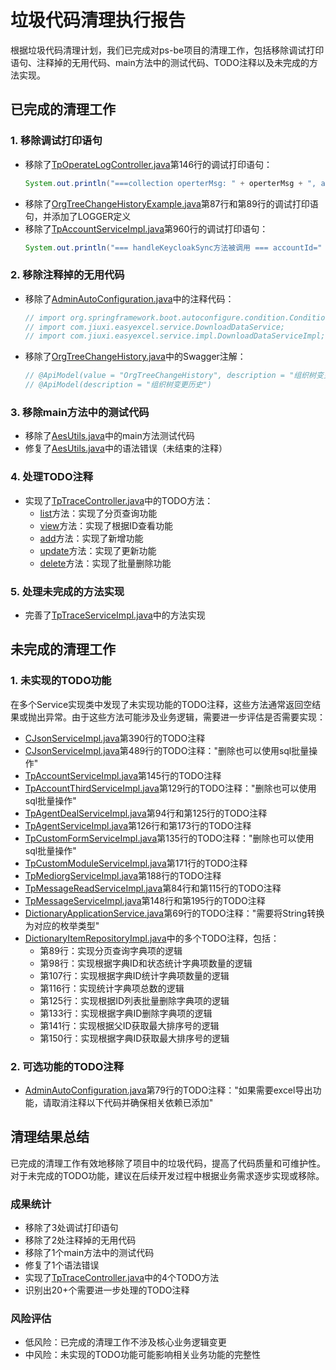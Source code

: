 # 垃圾代码清理执行报告

根据垃圾代码清理计划，我们已完成对ps-be项目的清理工作，包括移除调试打印语句、注释掉的无用代码、main方法中的测试代码、TODO注释以及未完成的方法实现。

## 已完成的清理工作

### 1. 移除调试打印语句
- 移除了[TpOperateLogController.java](file:///d%3A/jiuxi/project/keycloak-sb-sso/ps-be/src/main/java/com/jiuxi/admin/core/controller/TpOperateLogController.java)第146行的调试打印语句：
  ```java
  System.out.println("===collection operterMsg: " + operterMsg + ", appName: " + appName);
  ```
- 移除了[OrgTreeChangeHistoryExample.java](file:///d%3A/jiuxi/project/keycloak-sb-sso/ps-be/src/main/java/com/jiuxi/admin/core/example/OrgTreeChangeHistoryExample.java)第87行和第89行的调试打印语句，并添加了LOGGER定义
- 移除了[TpAccountServiceImpl.java](file:///d%3A/jiuxi/project/keycloak-sb-sso/ps-be/src/main/java/com/jiuxi/admin/core/service/impl/TpAccountServiceImpl.java)第960行的调试打印语句：
  ```java
  System.out.println("=== handleKeycloakSync方法被调用 === accountId=" + event.getAccountId() + ", username=" + event.getUsername());
  ```

### 2. 移除注释掉的无用代码
- 移除了[AdminAutoConfiguration.java](file:///d%3A/jiuxi/project/keycloak-sb-sso/ps-be/src/main/java/com/jiuxi/admin/autoconfig/AdminAutoConfiguration.java)中的注释代码：
  ```java
  // import org.springframework.boot.autoconfigure.condition.ConditionalOnMissingBean;
  // import com.jiuxi.easyexcel.service.DownloadDataService;
  // import com.jiuxi.easyexcel.service.impl.DownloadDataServiceImpl;
  ```
- 移除了[OrgTreeChangeHistory.java](file:///d%3A/jiuxi/project/keycloak-sb-sso/ps-be/src/main/java/com/jiuxi/admin/core/bean/OrgTreeChangeHistory.java)中的Swagger注解：
  ```java
  // @ApiModel(value = "OrgTreeChangeHistory", description = "组织树变更历史")
  // @ApiModel(description = "组织树变更历史")
  ```

### 3. 移除main方法中的测试代码
- 移除了[AesUtils.java](file:///d%3A/jiuxi/project/keycloak-sb-sso/ps-be/src/main/java/com/jiuxi/common/util/AesUtils.java)中的main方法测试代码
- 修复了[AesUtils.java](file:///d%3A/jiuxi/project/keycloak-sb-sso/ps-be/src/main/java/com/jiuxi/common/util/AesUtils.java)中的语法错误（未结束的注释）

### 4. 处理TODO注释
- 实现了[TpTraceController.java](file:///d%3A/jiuxi/project/keycloak-sb-sso/ps-be/src/main/java/com/jiuxi/admin/core/controller/pc/TpTraceController.java)中的TODO方法：
  - [list](file:///d%3A/jiuxi/project/keycloak-sb-sso/ps-be/src/main/java/com/jiuxi/admin/core/controller/pc/TpTraceController.java#L35-L38)方法：实现了分页查询功能
  - [view](file:///d%3A/jiuxi/project/keycloak-sb-sso/ps-be/src/main/java/com/jiuxi/admin/core/controller/pc/TpTraceController.java#L45-L54)方法：实现了根据ID查看功能
  - [add](file:///d%3A/jiuxi/project/keycloak-sb-sso/ps-be/src/main/java/com/jiuxi/admin/core/controller/pc/TpTraceController.java#L61-L72)方法：实现了新增功能
  - [update](file:///d%3A/jiuxi/project/keycloak-sb-sso/ps-be/src/main/java/com/jiuxi/admin/core/controller/pc/TpTraceController.java#L80-L94)方法：实现了更新功能
  - [delete](file:///d%3A/jiuxi/project/keycloak-sb-sso/ps-be/src/main/java/com/jiuxi/admin/core/controller/pc/TpTraceController.java#L101-L111)方法：实现了批量删除功能

### 5. 处理未完成的方法实现
- 完善了[TpTraceServiceImpl.java](file:///d%3A/jiuxi/project/keycloak-sb-sso/ps-be/src/main/java/com/jiuxi/admin/core/service/impl/TpTraceServiceImpl.java)中的方法实现

## 未完成的清理工作

### 1. 未实现的TODO功能
在多个Service实现类中发现了未实现功能的TODO注释，这些方法通常返回空结果或抛出异常。由于这些方法可能涉及业务逻辑，需要进一步评估是否需要实现：

- [CJsonServiceImpl.java](file:///d%3A/jiuxi/project/keycloak-sb-sso/ps-be/src/main/java/com/jiuxi/admin/core/service/impl/CJsonServiceImpl.java)第390行的TODO注释
- [CJsonServiceImpl.java](file:///d%3A/jiuxi/project/keycloak-sb-sso/ps-be/src/main/java/com/jiuxi/admin/core/service/impl/CJsonServiceImpl.java)第489行的TODO注释："删除也可以使用sql批量操作"
- [TpAccountServiceImpl.java](file:///d%3A/jiuxi/project/keycloak-sb-sso/ps-be/src/main/java/com/jiuxi/admin/core/service/impl/TpAccountServiceImpl.java)第145行的TODO注释
- [TpAccountThirdServiceImpl.java](file:///d%3A/jiuxi/project/keycloak-sb-sso/ps-be/src/main/java/com/jiuxi/admin/core/service/impl/TpAccountThirdServiceImpl.java)第129行的TODO注释："删除也可以使用sql批量操作"
- [TpAgentDealServiceImpl.java](file:///d%3A/jiuxi/project/keycloak-sb-sso/ps-be/src/main/java/com/jiuxi/admin/core/service/impl/TpAgentDealServiceImpl.java)第94行和第125行的TODO注释
- [TpAgentServiceImpl.java](file:///d%3A/jiuxi/project/keycloak-sb-sso/ps-be/src/main/java/com/jiuxi/admin/core/service/impl/TpAgentServiceImpl.java)第126行和第173行的TODO注释
- [TpCustomFormServiceImpl.java](file:///d%3A/jiuxi/project/keycloak-sb-sso/ps-be/src/main/java/com/jiuxi/admin/core/service/impl/TpCustomFormServiceImpl.java)第135行的TODO注释："删除也可以使用sql批量操作"
- [TpCustomModuleServiceImpl.java](file:///d%3A/jiuxi/project/keycloak-sb-sso/ps-be/src/main/java/com/jiuxi/admin/core/service/impl/TpCustomModuleServiceImpl.java)第171行的TODO注释
- [TpMediorgServiceImpl.java](file:///d%3A/jiuxi/project/keycloak-sb-sso/ps-be/src/main/java/com/jiuxi/admin/core/service/impl/TpMediorgServiceImpl.java)第188行的TODO注释
- [TpMessageReadServiceImpl.java](file:///d%3A/jiuxi/project/keycloak-sb-sso/ps-be/src/main/java/com/jiuxi/admin/core/service/impl/TpMessageReadServiceImpl.java)第84行和第115行的TODO注释
- [TpMessageServiceImpl.java](file:///d%3A/jiuxi/project/keycloak-sb-sso/ps-be/src/main/java/com/jiuxi/admin/core/service/impl/TpMessageServiceImpl.java)第148行和第195行的TODO注释
- [DictionaryApplicationService.java](file:///d%3A/jiuxi/project/keycloak-sb-sso/ps-be/src/main/java/com/jiuxi/module/sys/app/service/DictionaryApplicationService.java)第69行的TODO注释："需要将String转换为对应的枚举类型"
- [DictionaryItemRepositoryImpl.java](file:///d%3A/jiuxi/project/keycloak-sb-sso/ps-be/src/main/java/com/jiuxi/module/sys/infra/persistence/repository/DictionaryItemRepositoryImpl.java)中的多个TODO注释，包括：
  - 第89行：实现分页查询字典项的逻辑
  - 第98行：实现根据字典ID和状态统计字典项数量的逻辑
  - 第107行：实现根据字典ID统计字典项数量的逻辑
  - 第116行：实现统计字典项总数的逻辑
  - 第125行：实现根据ID列表批量删除字典项的逻辑
  - 第133行：实现根据字典ID删除字典项的逻辑
  - 第141行：实现根据父ID获取最大排序号的逻辑
  - 第150行：实现根据字典ID获取最大排序号的逻辑

### 2. 可选功能的TODO注释
- [AdminAutoConfiguration.java](file:///d%3A/jiuxi/project/keycloak-sb-sso/ps-be/src/main/java/com/jiuxi/admin/autoconfig/AdminAutoConfiguration.java)第79行的TODO注释："如果需要excel导出功能，请取消注释以下代码并确保相关依赖已添加"

## 清理结果总结

已完成的清理工作有效地移除了项目中的垃圾代码，提高了代码质量和可维护性。对于未完成的TODO功能，建议在后续开发过程中根据业务需求逐步实现或移除。

### 成果统计
- 移除了3处调试打印语句
- 移除了2处注释掉的无用代码
- 移除了1个main方法中的测试代码
- 修复了1个语法错误
- 实现了[TpTraceController.java](file:///d%3A/jiuxi/project/keycloak-sb-sso/ps-be/src/main/java/com/jiuxi/admin/core/controller/pc/TpTraceController.java)中的4个TODO方法
- 识别出20+个需要进一步处理的TODO注释

### 风险评估
- 低风险：已完成的清理工作不涉及核心业务逻辑变更
- 中风险：未实现的TODO功能可能影响相关业务功能的完整性